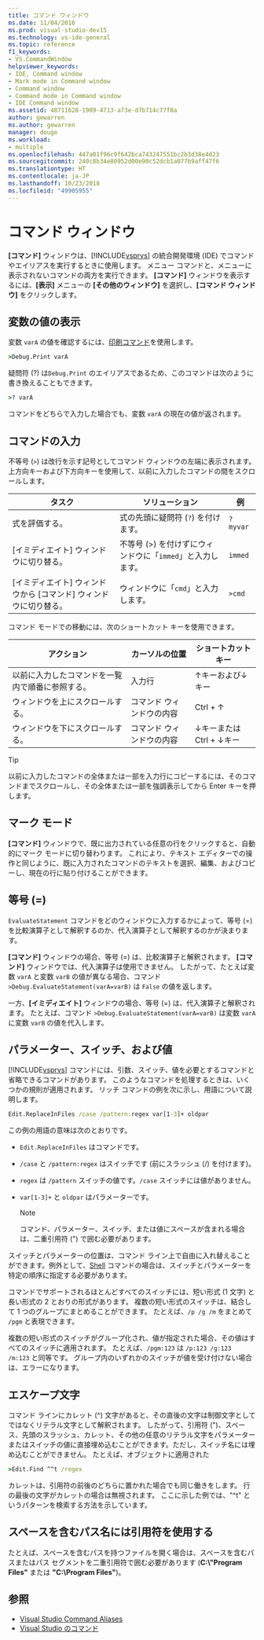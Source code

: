 ```yaml
---
title: コマンド ウィンドウ
ms.date: 11/04/2016
ms.prod: visual-studio-dev15
ms.technology: vs-ide-general
ms.topic: reference
f1_keywords:
- VS.CommandWindow
helpviewer_keywords:
- IDE, Command window
- Mark mode in Command window
- Command window
- Command mode in Command window
- IDE Command window
ms.assetid: 48711628-1909-4713-a73e-d7b714c77f8a
author: gewarren
ms.author: gewarren
manager: douge
ms.workload:
- multiple
ms.openlocfilehash: 447a01f96c9f642bca743247551bc2b3d38e4d23
ms.sourcegitcommit: 240c8b34e80952d00e90c52dcb1a077b9aff47f6
ms.translationtype: HT
ms.contentlocale: ja-JP
ms.lasthandoff: 10/23/2018
ms.locfileid: "49905955"
---
```

# <a name="command-window"></a>コマンド ウィンドウ
**[コマンド]** ウィンドウは、[!INCLUDE[vsprvs](../../code-quality/includes/vsprvs_md.md)] の統合開発環境 (IDE) でコマンドやエイリアスを実行するときに使用します。 メニュー コマンドと、メニューに表示されないコマンドの両方を実行できます。 **[コマンド]** ウィンドウを表示するには、**[表示]** メニューの **[その他のウィンドウ]** を選択し、**[コマンド ウィンドウ]** をクリックします。

## <a name="displaying-the-values-of-variables"></a>変数の値の表示
 変数 `varA` の値を確認するには、[印刷コマンド](../../ide/reference/print-command.md)を使用します。

```cmd
>Debug.Print varA
```

 疑問符 (?) は`Debug.Print` のエイリアスであるため、このコマンドは次のように書き換えることもできます。

```cmd
>? varA
```

 コマンドをどちらで入力した場合でも、変数 `varA` の現在の値が返されます。

## <a name="entering-commands"></a>コマンドの入力
 不等号 (`>`) は改行を示す記号としてコマンド ウィンドウの左端に表示されます。 上方向キーおよび下方向キーを使用して、以前に入力したコマンドの間をスクロールします。

|タスク|ソリューション|例|
|----------|--------------|-------------|
|式を評価する。|式の先頭に疑問符 (`?`) を付けます。|`? myvar`|
|[イミディエイト] ウィンドウに切り替る。|不等号 (>) を付けずにウィンドウに「`immed`」と入力します。|`immed`|
|[イミディエイト] ウィンドウから [コマンド] ウィンドウに切り替る。|ウィンドウに「`cmd`」と入力します。|`>cmd`|

 コマンド モードでの移動には、次のショートカット キーを使用できます。

|アクション|カーソルの位置|ショートカット キー|
|------------| - |----------------|
|以前に入力したコマンドを一覧内で順番に参照する。|入力行|↑キーおよび↓キー|
|ウィンドウを上にスクロールする。|コマンド ウィンドウの内容|Ctrl + ↑|
|ウィンドウを下にスクロールする。|コマンド ウィンドウの内容|↓キーまたは Ctrl + ↓キー|

> [!TIP]
> 以前に入力したコマンドの全体または一部を入力行にコピーするには、そのコマンドまでスクロールし、その全体または一部を強調表示してから Enter キーを押します。


## <a name="mark-mode"></a>マーク モード
 **[コマンド]** ウィンドウで、既に出力されている任意の行をクリックすると、自動的にマーク モードに切り替わります。 これにより、テキスト エディターでの操作と同じように、既に入力されたコマンドのテキストを選択、編集、およびコピーし、現在の行に貼り付けることができます。

## <a name="the-equals--sign"></a>等号 (=)
 `EvaluateStatement` コマンドをどのウィンドウに入力するかによって、等号 (=) を比較演算子として解釈するのか、代入演算子として解釈するのかが決まります。

 **[コマンド]** ウィンドウの場合、等号 (=) は、比較演算子と解釈されます。 **[コマンド]** ウィンドウでは、代入演算子は使用できません。 したがって、たとえば変数 `varA` と変数 `varB` の値が異なる場合、コマンド `>Debug.EvaluateStatement(varA=varB)` は `False` の値を返します。

 一方、**[イミディエイト]** ウィンドウの場合、等号 (=) は、代入演算子と解釈されます。 たとえば、コマンド `>Debug.EvaluateStatement(varA=varB)` は変数 `varA` に変数 `varB` の値を代入します。

## <a name="parameters-switches-and-values"></a>パラメーター、スイッチ、および値
 [!INCLUDE[vsprvs](../../code-quality/includes/vsprvs_md.md)] コマンドには、引数、スイッチ、値を必要とするコマンドと省略できるコマンドがあります。 このようなコマンドを処理するときは、いくつかの規則が適用されます。 リッチ コマンドの例を次に示し、用語について説明します。

```cmd
Edit.ReplaceInFiles /case /pattern:regex var[1-3]+ oldpar
```

 この例の用語の意味は次のとおりです。

-   `Edit.ReplaceInFiles` はコマンドです。

-   `/case` と `/pattern:regex` はスイッチです (前にスラッシュ (/) を付けます)。

-   `regex` は `/pattern` スイッチの値です。`/case` スイッチには値がありません。

-   `var[1-3]+` と `oldpar` はパラメーターです。

    > [!NOTE]
    >  コマンド、パラメーター、スイッチ、または値にスペースが含まれる場合は、二重引用符 (") で囲む必要があります。

スイッチとパラメーターの位置は、コマンド ライン上で自由に入れ替えることができます。例外として、[Shell](../../ide/reference/shell-command.md) コマンドの場合は、スイッチとパラメーターを特定の順序に指定する必要があります。

コマンドでサポートされるほとんどすべてのスイッチには、短い形式 (1 文字) と長い形式の 2 とおりの形式があります。 複数の短い形式のスイッチは、結合して 1 つのグループにまとめることができます。 たとえば、`/p /g /m` をまとめて `/pgm` と表現できます。

複数の短い形式のスイッチがグループ化され、値が指定された場合、その値はすべてのスイッチに適用されます。 たとえば、`/pgm:123` は `/p:123 /g:123 /m:123` と同等です。 グループ内のいずれかのスイッチが値を受け付けない場合は、エラーになります。

## <a name="escape-characters"></a>エスケープ文字
 コマンド ラインにカレット (^) 文字があると、その直後の文字は制御文字としてではなくリテラル文字として解釈されます。 したがって、引用符 (")、スペース、先頭のスラッシュ、カレット、その他の任意のリテラル文字をパラメーターまたはスイッチの値に直接埋め込むことができます。ただし、スイッチ名には埋め込むことができません。 たとえば、オブジェクトに適用された

```cmd
>Edit.Find ^^t /regex
```

 カレットは、引用符の前後のどちらに置かれた場合でも同じ働きをします。 行の最後の文字がカレットの場合は無視されます。 ここに示した例では、"^t" というパターンを検索する方法を示しています。

## <a name="use-quotes-for-path-names-with-spaces"></a>スペースを含むパス名には引用符を使用する
 たとえば、スペースを含むパスを持つファイルを開く場合は、スペースを含むパスまたはパス セグメントを二重引用符で囲む必要があります (**C:\\"Program Files"** または **"C:\Program Files"**)。

## <a name="see-also"></a>参照

- [Visual Studio Command Aliases](../../ide/reference/visual-studio-command-aliases.md)
- [Visual Studio のコマンド](../../ide/reference/visual-studio-commands.md)